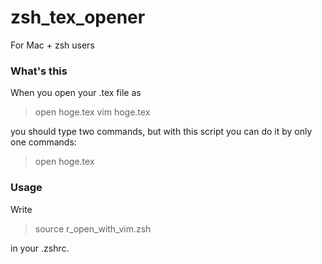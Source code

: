 # zsh_tex_opener

For Mac + zsh users

### What's this

When you open your .tex file as

> open hoge.tex
> vim hoge.tex

you should type two commands, but with this script 
you can do it by only one commands:

> open hoge.tex


### Usage

Write 

> source r_open_with_vim.zsh

in your .zshrc.

